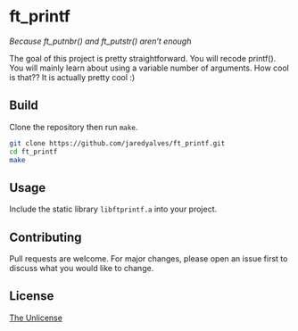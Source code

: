 # ft_printf

*Because ft_putnbr() and ft_putstr() aren’t enough*

The goal of this project is pretty straightforward. You will recode printf().
You will mainly learn about using a variable number of arguments. How cool is that??
It is actually pretty cool :)

## Build

Clone the repository then run `make`.

```bash
git clone https://github.com/jaredyalves/ft_printf.git
cd ft_printf
make
```

## Usage

Include the static library `libftprintf.a` into your project.

## Contributing

Pull requests are welcome. For major changes, please open an issue first
to discuss what you would like to change.

## License

[The Unlicense](https://choosealicense.com/licenses/unlicense/)
